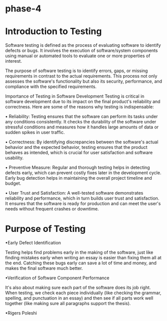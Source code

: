 # phase-4
# Introduction to Testing
Software testing is defined as the process of evaluating software to identify defects or bugs. It involves the execution of software/system components using manual or automated tools to evaluate
one or more properties of interest. 


The purpose of software testing is to identify errors, gaps, or missing requirements in contrast to the actual requirements. This process not only assesses the software's functionality but also its security, performance, and compliance with the specified requirements.


Importance of Testing in Software
Development
Testing is critical in software
development due to its impact on the final product's reliability and correctness.
Here are some of the reasons why testing is indispensable:

• Reliability: Testing ensures that the software can perform its tasks under any conditions consistently. It checks the durability of the software under stressful conditions and measures how it handles large amounts of data or sudden spikes in user traffic.

• Correctness: By identifying discrepancies between the software's actual behavior and the expected behavior, testing ensures that the product behaves as intended, which is crucial for user satisfaction and software usability.

• Preventive Measure: Regular and thorough testing helps in detecting defects early, which can prevent costly fixes later in the development cycle.
Early bug detection helps in maintaining the overall project timeline and budget.

• User Trust and Satisfaction: A well-tested software demonstrates reliability and performance, which in turn builds user trust and satisfaction. It ensures that the software is ready for production and can meet the user's needs without frequent crashes or downtime.


# Purpose of Testing
•Early Defect Identification

Testing helps find problems early in the making of the software, just like finding mistakes early when writing an essay is easier than fixing them all at the end.
Catching these bugs early can save a lot of time and money, and makes the final software much better.

•Verification of Software Component
Performance

It's also about making sure each part of the software does its job right. When testing, we check each piece individually (like checking the grammar, spelling, and punctuation in an essay) and then see if all parts work well together (like making sure all paragraphs support the thesis).

•Rigers Poleshi